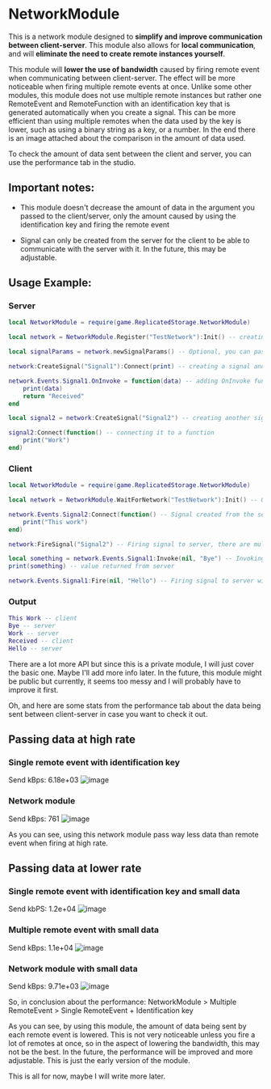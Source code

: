 # NetworkModule

This is a network module designed to **simplify and improve communication between client-server**.
This module also allows for **local communication**, and will **eliminate the need to create remote instances yourself**.

This module will **lower the use of bandwidth** caused by firing remote event when communicating between client-server. The effect will be more
noticeable when firing multiple remote events at once. Unlike some other modules, this module does not use multiple remote instances but rather
one RemoteEvent and RemoteFunction with an identification key that is generated automatically when you create a signal. This can be more efficient
than using multiple remotes when the data used by the key is lower, such as using a binary string as a key, or a number. In the end there is an image
attached about the comparison in the amount of data used.

To check the amount of data sent between the client and server, you can use the performance tab in the studio.

## Important notes:
 - This module doesn't decrease the amount of data in the argument you passed to the client/server, only the amount caused
   by using the identification key and firing the remote event

 - Signal can only be created from the server for the client to be able to communicate with the server with it. In the future,
   this may be adjustable.

## Usage Example:

### Server
```lua
local NetworkModule = require(game.ReplicatedStorage.NetworkModule)

local network = NetworkModule.Register("TestNetwork"):Init() -- creating TestNetwork and Initialising it.

local signalParams = network.newSignalParams() -- Optional, you can pass this in as a second argument in CreateSignal method but I won't be covering that.

network:CreateSignal("Signal1"):Connect(print) -- creating a signal and connect it to print function

network.Events.Signal1.OnInvoke = function(data) -- adding OnInvoke function to Signal1
    print(data)
    return "Received"
end

local signal2 = network:CreateSignal("Signal2") -- creating another signal

signal2:Connect(function() -- connecting it to a function
    print("Work")
end)
```

### Client
```lua
local NetworkModule = require(game.ReplicatedStorage.NetworkModule)

local network = NetworkModule.WaitForNetwork("TestNetwork"):Init() -- Getting TestNetwork and initialising it for client.

network.Events.Signal2:Connect(function() -- Signal created from the server will exist for client, this behavior can be changed with signalParams.
    print("This work")
end)

network:FireSignal("Signal2") -- Firing signal to server, there are multiple way to do this.

local something = network.Events.Signal1:Invoke(nil, "Bye") -- Invoking server with "Bye" as an argument. Passing nil for default signal property.
print(something) -- value returned from server

network.Events.Signal1:Fire(nil, "Hello") -- Firing signal to server with argument being "Hello". Passing nil for default signal property.
```

### Output
```lua
This Work -- client
Bye -- server
Work -- server
Received -- client
Hello -- server
```

There are a lot more API but since this is a private module, I will just cover the basic one. Maybe I'll add more info later.
In the future, this module might be public but currently, it seems too messy and I will probably have to improve it first.

Oh, and here are some stats from the performance tab about the data being sent between client-server in case you want to check it out.

## Passing data at high rate

### Single remote event with identification key
Send kBps: 6.18e+03
![image](https://user-images.githubusercontent.com/105923121/202156149-5b55227f-5874-451c-bacd-bf21b03f7351.png)

### Network module
Send kBps: 761
![image](https://user-images.githubusercontent.com/105923121/202156237-fec4e4cc-0422-4b75-8783-6ac9ce570c16.png)

As you can see, using this network module pass way less data than remote event when firing at high rate.

## Passing data at lower rate

### Single remote event with identification key and small data
Send kbPS: 1.2e+04
![image](https://user-images.githubusercontent.com/105923121/202165769-bc749d01-1918-43eb-9155-9f752427c97b.png)

### Multiple remote event with small data
Send kBps: 1.1e+04
![image](https://user-images.githubusercontent.com/105923121/202156331-01ee7c7f-dca0-44e1-9640-11cdefe68548.png)

### Network module with small data
Send kBps: 9.71e+03
![image](https://user-images.githubusercontent.com/105923121/202156509-aae4c162-a33e-4869-aa45-ab408a4917d6.png)

So, in conclusion about the performance:
    NetworkModule > Multiple RemoteEvent > Single RemoteEvent + Identification key

As you can see, by using this module, the amount of data being sent by each remote event is lowered. This is not very noticeable unless you
fire a lot of remotes at once, so in the aspect of lowering the bandwidth, this may not be the best. In the future, the performance will be
improved and more adjustable. This is just the early version of the module.

This is all for now, maybe I will write more later.
